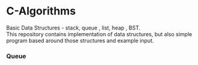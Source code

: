 # C-Algorithms
Basic Data Structures - stack, queue , list, heap , BST.<br />
This repository contains implementation of data structures, but also simple program based around those structures and example input.
### Queue 

